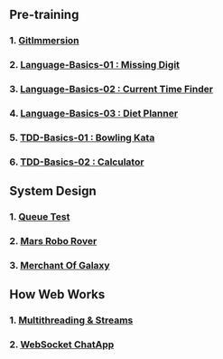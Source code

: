 ## Pre-training

### 1. [GitImmersion](https://github.com/tavisca-skadiri/gitimmersion)

### 2. [Language-Basics-01 : Missing Digit](https://github.com/tavisca-skadiri/language-basics-01)

### 3. [Language-Basics-02 : Current Time Finder](https://github.com/tavisca-skadiri/language-basics-02)

### 4. [Language-Basics-03 : Diet Planner](https://github.com/tavisca-skadiri/language-basics-03)

### 5. [TDD-Basics-01 : Bowling Kata](https://github.com/tavisca-skadiri/tdd-basics)

### 6. [TDD-Basics-02 : Calculator](https://github.com/tavisca-skadiri/tdd-basics-02)



## System Design

### 1. [Queue Test](https://github.com/tavisca-skadiri/QueueTesting)

### 2. [Mars Robo Rover](https://github.com/tavisca-skadiri/RoboRover)

### 3. [Merchant Of Galaxy](https://github.com/tavisca-skadiri/merchantofgalaxy)



## How Web Works

### 1. [Multithreading & Streams](https://github.com/tavisca-skadiri/multithreading)

### 2. [WebSocket ChatApp](https://github.com/tavisca-skadiri/ChatApp)
